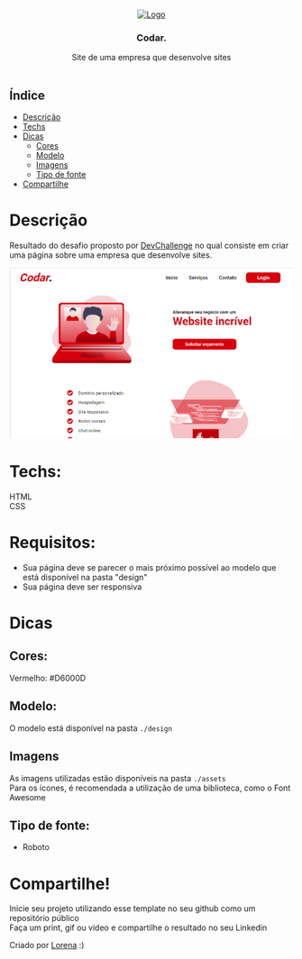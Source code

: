 <br />
<p align="center">
  <a href="http://www.freepik.com">
    <img src="https://i.ibb.co/stqTkc6/video-call.png" alt="Logo" width="250" height="200">
  </a>

  <h3 align="center">Codar.</h3>

  <p align="center">
    Site de uma empresa que desenvolve sites
       <br />
    <br />
  </p>
</p>

## Índice

- [Descrição](#descrição)
- [Techs](#techs)
- [Dicas](#dicas)
  - [Cores](#cores)
  - [Modelo](#modelo)
  - [Imagens](#imagens)
  - [Tipo de fonte](#tipo-de-fonte)
- [Compartilhe](#compartilhe)

# Descrição

Resultado do desafio proposto por <a href="https://devchallenge.now.sh/"> DevChallenge</a> no qual consiste em criar uma página sobre uma empresa que desenvolve sites.

<p align="center">
  <img src="./assets/print_tela.png" alt="foto da página inicial do site">
</p>

# Techs:

HTML<br>
CSS

# Requisitos:

- Sua página deve se parecer o mais próximo possível ao modelo que está disponível na pasta "design"<br>
- Sua página deve ser responsiva

# Dicas

## Cores:

Vermelho: #D6000D

## Modelo:

O modelo está disponível na pasta `./design`<br>

## Imagens

As imagens utilizadas estão disponíveis na pasta `./assets`<br>
Para os ícones, é recomendada a utilização de uma biblioteca, como o Font Awesome

## Tipo de fonte:

- Roboto

# Compartilhe!

Inicie seu projeto utilizando esse template no seu github como um repositório público<br>
Faça um print, gif ou vídeo e compartilhe o resultado no seu Linkedin<br>

Criado por <a href="https://github.com/Lorenalgm">Lorena</a> :)
